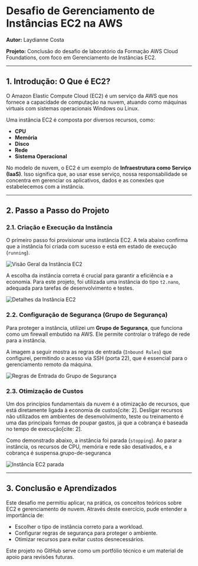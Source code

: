 # Desafio de Gerenciamento de Instâncias EC2 na AWS

**Autor:** Laydianne Costa

**Projeto:** Conclusão do desafio de laboratório da Formação AWS Cloud Foundations, com foco em Gerenciamento de Instâncias EC2.

---

## 1. Introdução: O Que é EC2?

O Amazon Elastic Compute Cloud (EC2) é um serviço da AWS que nos fornece a capacidade de computação na nuvem, atuando como máquinas virtuais com sistemas operacionais Windows ou Linux.

Uma instância EC2 é composta por diversos recursos, como:

- **CPU**
- **Memória**
- **Disco**
- **Rede**
- **Sistema Operacional**

No modelo de nuvem, o EC2 é um exemplo de **Infraestrutura como Serviço (IaaS)**. Isso significa que, ao usar esse serviço, nossa responsabilidade se concentra em gerenciar os aplicativos, dados e as conexões que estabelecemos com a instância.

---

## 2. Passo a Passo do Projeto

### 2.1. Criação e Execução da Instância

O primeiro passo foi provisionar uma instância EC2. A tela abaixo confirma que a instância foi criada com sucesso e está em estado de execução (`running`).

![Visão Geral da Instância EC2](images/instanciacriada.png)

A escolha da instância correta é crucial para garantir a eficiência e a economia. Para este projeto, foi utilizada uma instância do tipo `t2.nano`, adequada para tarefas de desenvolvimento e testes.

![Detalhes da Instância EC2](images/instanciadetalhes.png)

### 2.2. Configuração de Segurança (Grupo de Segurança)

Para proteger a instância, utilizei um **Grupo de Segurança**, que funciona como um firewall embutido na AWS. Ele permite controlar o tráfego de rede para a instância.

A imagem a seguir mostra as regras de entrada (`Inbound Rules`) que configurei, permitindo o acesso via SSH (porta 22), que é essencial para o gerenciamento remoto da máquina.

![Regras de Entrada do Grupo de Segurança](images/instancia-seguranca.png)

### 2.3. Otimização de Custos

Um dos princípios fundamentais da nuvem é a otimização de recursos, que está diretamente ligada à economia de custos[cite: 2]. Desligar recursos não utilizados em ambientes de desenvolvimento, teste ou treinamento é uma das principais formas de poupar gastos, já que a cobrança é baseada no tempo de execução[cite: 2].

Como demonstrado abaixo, a instância foi parada (`stopping`). Ao parar a instância, os recursos de CPU, memória e rede são desativados, e a cobrança é suspensa.grupo-de-seguranca

![Instância EC2 parada](images/instancia-parada.png)

---

## 3. Conclusão e Aprendizados

Este desafio me permitiu aplicar, na prática, os conceitos teóricos sobre EC2 e gerenciamento de nuvem. Através deste exercício, pude entender a importância de:

- Escolher o tipo de instância correto para a workload.
- Configurar regras de segurança para proteger o ambiente.
- Otimizar recursos para evitar custos desnecessários.

Este projeto no GitHub serve como um portfólio técnico e um material de apoio para revisões futuras.
